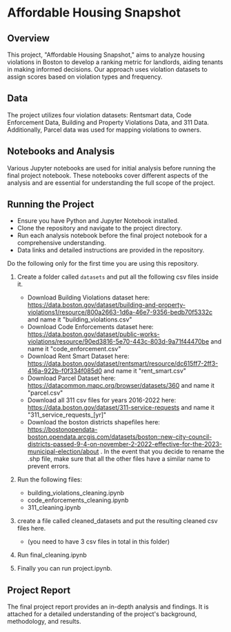 # Affordable Housing Snapshot

## Overview
This project, "Affordable Housing Snapshot," aims to analyze housing violations in Boston to develop a ranking metric for landlords, aiding tenants in making informed decisions. Our approach uses violation datasets to assign scores based on violation types and frequency.

## Data
The project utilizes four violation datasets: Rentsmart data, Code Enforcement Data, Building and Property Violations Data, and 311 Data. Additionally, Parcel data was used for mapping violations to owners.

## Notebooks and Analysis
Various Jupyter notebooks are used for initial analysis before running the final project notebook. These notebooks cover different aspects of the analysis and are essential for understanding the full scope of the project.

## Running the Project
- Ensure you have Python and Jupyter Notebook installed.
- Clone the repository and navigate to the project directory.
- Run each analysis notebook before the final project notebook for a comprehensive understanding.
- Data links and detailed instructions are provided in the repository.

Do the following only for the first time you are using this repository.
1. Create a folder called `datasets` and put all the following csv files inside it.
    - Download Building Violations dataset here:  https://data.boston.gov/dataset/building-and-property-violations1/resource/800a2663-1d6a-46e7-9356-bedb70f5332c and name it "building_violations.csv"
    - Download Code Enforcements dataset here:  https://data.boston.gov/dataset/public-works-violations/resource/90ed3816-5e70-443c-803d-9a71f44470be and name it "code_enforcement.csv"
    - Download Rent Smart Dataset here:  https://data.boston.gov/dataset/rentsmart/resource/dc615ff7-2ff3-416a-922b-f0f334f085d0 and name it "rent_smart.csv"
    - Download Parcel Dataset here: https://datacommon.mapc.org/browser/datasets/360 and name it "parcel.csv"
    - Download all 311 csv files for years 2016-2022 here: https://data.boston.gov/dataset/311-service-requests and name it "311_service_requests_[yr]"
    - Download the boston districts shapefiles here: https://bostonopendata-boston.opendata.arcgis.com/datasets/boston::new-city-council-districts-passed-9-4-on-november-2-2022-effective-for-the-2023-municipal-election/about . In the event that you decide to rename the .shp file, make sure that all the other files have a similar name to prevent errors. 

2. Run the following files:
    - building_violations_cleaning.ipynb
    - code_enforcements_cleaning.ipynb
    - 311_cleaning.ipynb
3. create a file called cleaned_datasets and put the resulting cleaned csv files here.
    -  (you need to have 3 csv files in total in this folder)
4. Run final_cleaning.ipynb
5. Finally you can run project.ipynb.
## Project Report
The final project report provides an in-depth analysis and findings. It is attached for a detailed understanding of the project's background, methodology, and results.





 

